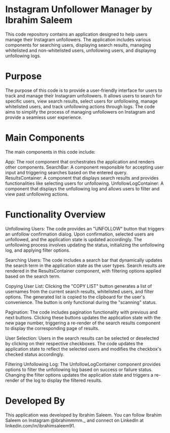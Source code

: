 
# Instagram Unfollower Manager by Ibrahim Saleem
This code repository contains an application designed to help users manage their Instagram unfollowers. The application includes various components for searching users, displaying search results, managing whitelisted and non-whitelisted users, unfollowing users, and displaying unfollowing logs.

# Purpose
The purpose of this code is to provide a user-friendly interface for users to track and manage their Instagram unfollowers. It allows users to search for specific users, view search results, select users for unfollowing, manage whitelisted users, and track unfollowing actions through logs. The code aims to simplify the process of managing unfollowers on Instagram and provide a seamless user experience.

# Main Components
The main components in this code include:

App: The root component that orchestrates the application and renders other components.
SearchBar: A component responsible for accepting user input and triggering searches based on the entered query.
ResultsContainer: A component that displays search results and provides functionalities like selecting users for unfollowing.
UnfollowLogContainer: A component that displays the unfollowing log and allows users to filter and view past unfollowing actions.

# Functionality Overview
Unfollowing Users: The code provides an "UNFOLLOW" button that triggers an unfollow confirmation dialog. Upon confirmation, selected users are unfollowed, and the application state is updated accordingly. The unfollowing process involves updating the status, initializing the unfollowing log, and applying filter options.

Searching Users: The code includes a search bar that dynamically updates the search term in the application state as the user types. Search results are rendered in the ResultsContainer component, with filtering options applied based on the search term.

Copying User List: Clicking the "COPY LIST" button generates a list of usernames from the current search results, whitelisted users, and filter options. The generated list is copied to the clipboard for the user's convenience. The button is only functional during the "scanning" status.

Pagination: The code includes pagination functionality with previous and next buttons. Clicking these buttons updates the application state with the new page number, triggering a re-render of the search results component to display the corresponding page of results.

User Selection: Users in the search results can be selected or deselected by clicking on their respective checkboxes. The code updates the application state to reflect the selected users and modifies the checkbox's checked status accordingly.

Filtering Unfollowing Log: The UnfollowLogContainer component provides options to filter the unfollowing log based on success or failure status. Changing the filter options updates the application state and triggers a re-render of the log to display the filtered results.

# Developed By
This application was developed by Ibrahim Saleem. You can follow Ibrahim Saleem on Instagram @ibrahimmmm._ and connect on LinkedIn at linkedin.com/in/ibrahimsaleem91.

